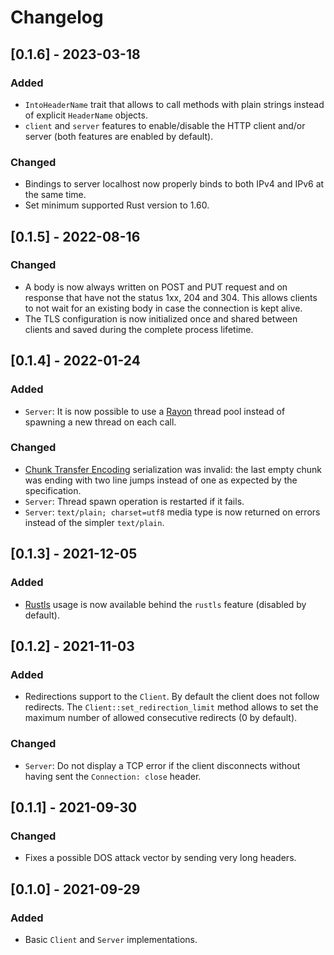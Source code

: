 # Changelog

## [0.1.6] - 2023-03-18

### Added
- `IntoHeaderName` trait that allows to call methods with plain strings instead of explicit `HeaderName` objects.
- `client` and `server` features to enable/disable the HTTP client and/or server (both features are enabled by default).

### Changed
- Bindings to server localhost now properly binds to both IPv4 and IPv6 at the same time.
- Set minimum supported Rust version to 1.60.


## [0.1.5] - 2022-08-16

### Changed
- A body is now always written on POST and PUT request and on response that have not the status 1xx, 204 and 304.
  This allows clients to not wait for an existing body in case the connection is kept alive.
- The TLS configuration is now initialized once and shared between clients and saved during the complete process lifetime.


## [0.1.4] - 2022-01-24

### Added
- `Server`: It is now possible to use a [Rayon](https://github.com/rayon-rs/rayon) thread pool instead of spawning a new thread on each call.

### Changed
- [Chunk Transfer Encoding](https://httpwg.org/http-core/draft-ietf-httpbis-messaging-latest.html#chunked.encoding) serialization was invalid: the last empty chunk was ending with two line jumps instead of one as expected by the specification.
- `Server`: Thread spawn operation is restarted if it fails.
- `Server`: `text/plain; charset=utf8` media type is now returned on errors instead of the simpler `text/plain`.


## [0.1.3] - 2021-12-05

### Added
- [Rustls](https://github.com/rustls/rustls) usage is now available behind the `rustls` feature (disabled by default).


## [0.1.2] - 2021-11-03

### Added
- Redirections support to the `Client`. By default the client does not follow redirects. The `Client::set_redirection_limit` method allows to set the maximum number of allowed consecutive redirects (0 by default).

### Changed
- `Server`: Do not display a TCP error if the client disconnects without having sent the `Connection: close` header.


## [0.1.1] - 2021-09-30

### Changed
- Fixes a possible DOS attack vector by sending very long headers.


## [0.1.0] - 2021-09-29

### Added
- Basic `Client` and `Server` implementations.